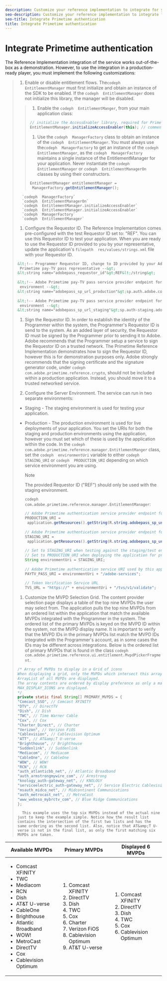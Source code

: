 ```yaml
---
description: Customize your reference implementation to integrate for your production environment.
seo-description: Customize your reference implementation to integrate for your production environment.
seo-title: Integrate Primetime authentication
title: Integrate Primetime authentication
---
```


# Integrate Primetime authentication

The Reference Implementation integration of the  service works out-of-the-box as a demonstration. However, to use the integration in a production-ready player, you must implement the following customizations:

>1. Enable or disable entitlement flows.
>   The`codeph  EntitlementManager` must first initialize and obtain an instance of the  SDK to be enabled. If the `codeph  EntitlementManager` does not initialize this library, the manager will be disabled.
>   >1. Enable the `codeph  EntitlementManger`, from your main application class:
>   >   ```java
>   >   // initialize the AccessEnabler library, required for Primetime PayTV Pass entitlement workflows 
>   >   EntitlementManager.initializeAccessEnabler(this); // comment out this line to disable entitlement workflows
>   >   ```
>   >   
>   >   
>   >1. Use the `codeph  ManagerFactory` class to obtain an instance of the `codeph  EntitlementManager`.
>   >   You must always use the`codeph  ManagerFactory` to get an instance of the `codeph  EntitlementManager`, as the `codeph  ManagerFactory` maintains a single instance of the EntitlementManager for your application. Never instantiate the `codeph  EntitlementManager` or `codeph  EntitlementManagerOn` classes by using their constructors.
>   >   ```java
>   >   EntitlementManager entitlementManager = 
>   >    ManagerFactory.getEntitlementManager();
>   >   ```
>   >   
>   >   
>   >   
>       
>       `codeph  ManagerFactory`
>       `codeph  EntitlementManagerOn`
>       `codeph  EntitlementManager.initializeAccessEnabler`
>       `codeph  EntitlementManager.initializeAccessEnabler`
>       `codeph  ManagerFactory`
>       `codeph  EntitlementManager`
>   
>1. Configure the Requestor ID.
>   The Reference Implementation comes pre-configured with the test Requestor ID set to: "REF". You can use this Requestor ID to test your application. When you are ready to use the Requestor ID provided to you by your representative, update the application's `filepath  res/values/strings.xml` file with your Requestor ID.
>   ```xml
>   &lt;!-- Programmer Requestor ID, change to ID provided by your Adobe 
>    Primetime pay-TV pass representative --&gt; 
>   &lt;string name="adobepass_requestor_id"&gt;REF&lt;/string&gt; 
>    
>   &lt;!-- Adobe Primetime pay-TV pass service provider endpoint for production 
>    environment --&gt; 
>   &lt;string name="adobepass_sp_url_production"&gt;sp.auth.adobe.com&lt;/string&gt; 
>    
>   &lt;!-- Adobe Primetime pay-TV pass service provider endpoint for staging 
>    environment --&gt; 
>   &lt;string name="adobepass_sp_url_staging"&gt;sp.auth-staging.adobe.com&lt;/string&gt;
>   ```
>   
>       
>       
>       
>   
>1. Sign the Requestor ID.
>   In order to establish the identity of the Programmer within the system, the Programmer's Requestor ID is send to the  system. As an added layer of security, the Requestor ID must be signed by the Programmer prior to sending it to Adobe. Adobe recommends that the Programmer setup a service to sign the Requestor ID on a trusted network.
>   The Primetime Reference Implementation demonstrates how to sign the Requestor ID, however this is for demonstration purposes only. Adobe strongly recommends that the signing certificate and the signature generator code, under `codeph  com.adobe.primetime.reference.crypto`, should not be included within a production application. Instead, you should move it to a trusted networked service.
>   
>   
>   
>1. Configure the Server Environment.
>   The service can run in two separate environments:
>* Staging - The staging environment is used for testing your application.
>* Production - The production environment is used for live deployments of your application.
>   You set the URIs for both the staging and production environments using the application, however you must set which of these is used by the application within the code. In the `codeph  com.adobe.primetime.reference.manager.EntitlementManger` class, set the `codeph  environmentUri` variable to either `codeph  STAGING_URI` or `codeph  PRODUCTION_URI` depending on which  service environment you are using.
>   >[!NOTE]
>   >
>   >The provided Requestor ID ("REF") should only be used with the staging environment.
>   
>   `codeph  com.adobe.primetime.reference.manager.EntitlementManager`:
>   
>   ```java
>   // Adobe Primetime authentication service provider endpoint for production environment 
>   PRODUCTION_URI = 
>    application.getResources().getString(R.string.adobepass_sp_url_production); 
>    
>   // Adobe Primetime authentication service provider endpoint for staging environment 
>   STAGING_URI = 
>    application.getResources().getString(R.string.adobepass_sp_url_staging); 
>    
>   // Set to STAGING_URI when testing against the staging/test environment 
>   // Set to PRODUCTION_URI when deploying the application for production use 
>   String environmentUri = STAGING_URI; 
>    
>   // Adobe Primetime authentication service URI used by this application 
>   PAYTV_PASS_URI = environmentUri + "/adobe-services"; 
>    
>   // Token Verification Service URL 
>   TVS_URL = "https://" + environmentUri + "/tvs/v1/validate";
>   ```
>   
>   
>1. Customize the MVPD Selection Grid.
>   The content provider selection page displays a table of the top nine MVPDs the user may select from. The application pulls the top nine MVPDs from an ordered list within the application that match the available MVPDs integrated with the Programmer in the system. The ordered list of the primary MVPDs is keyed on the MVPD ID within the  system, not the MVPD display name. It is important to verify that the MVPD IDs in the primary MVPDs list match the MVPD IDs integrated with the Programmer's account, as in some cases the IDs may be different across integrations. Below is the ordered list of primary MVPDs that is found in the class `codeph  com.adobe.primetime.reference.ui.entitlement.MvpdPickerFragment`.
>   ```java
>   /* Array of MVPDs to display in a Grid of icons 
>   When displaying a grid, only the MVPDs which intersect this array and the 
>   ArrayList of all MVPDs are displayed. 
>   The array contents are ordered by display preference as only a maximum of 
>   MAX_DISPLAY_ICONS are displayed. 
>   */ 
>   private static final String[] PRIMARY_MVPDS = { 
>   "Comcast_SSO", // Comcast XFINITY 
>   "DTV", // DirectTV 
>   "Dish", // Dish 
>   "TWC", // Time Warner Cable 
>   "Cox", // Cox 
>   "Charter_Direct", // Charter 
>   "Verizon", // Verizon FiOS 
>   "Cablevision", // Cablevision Optimum 
>   "ATT", // AT&amp;T U-verse 
>   "Brighthouse", // Brighthouse 
>   "Suddenlink", // Suddenlink 
>   "Mediacom", // Mediacom 
>   "CableOne", // CableOne 
>   "WOW", // WOW! 
>   "RCN", // RCN 
>   "auth_atlanticbb_net", // Atlantic Broadband 
>   "auth_armstrongmywire_com", // Armstrong 
>   "knology_auth-gateway_net", // KNOLOGY 
>   "serviceelectric_auth-gateway_net", // Service Electric Cablevision 
>   "msauth_midco_net", // Midcontinent Communications 
>   "auth_metrocast_net", // MetroCast 
>   "www_websso_mybrctv_com", // Blue Ridge Communications 
>   };
>   ```
>   
>       
>       This example uses the top six MVPDs instead of the actual nine just to keep the example simple. Notice how the result list contains the intersection of the first two lists and has the same ordering as the second list. Also, notice that AT&amp;T U-verse is not in the final list, as only the first matching six MVPDs are taken.
>       
>       
<table id="table_jfv_pyt_xp"> 
 <tgroup cols="3"> 
  <thead> 
   <tr> 
    <th class="entry"> Available MVPDs </th> 
    <th class="entry"> Primary MVPDs </th> 
    <th class="entry"> Displayed 6 MVPDs </th> 
   </tr> 
  </thead> 
  <tbody> 
   <tr> 
    <td> 
     <ul id="ul_tnh_dzt_xp"> 
      <li>Comcast XFINITY </li> 
      <li>TWC </li> 
      <li>Mediacom </li> 
      <li>RCN </li> 
      <li>Dish </li> 
      <li>AT&amp;T U-verse </li> 
      <li>CableOne </li> 
      <li>Brighthouse </li> 
      <li>Atlantic Broadband </li> 
      <li>WOW! </li> 
      <li>MetroCast </li> 
      <li>DirectTV </li> 
      <li>Cox </li> 
      <li>Cablevision Optimum</li> 
     </ul> </td> 
    <td> 
     <ol id="ol_xp4_2zt_xp"> 
      <li>Comcast XFINITY </li> 
      <li>DirectTV </li> 
      <li>Dish </li> 
      <li>TWC </li> 
      <li>Cox </li> 
      <li>Charter </li> 
      <li>Verizon FiOS </li> 
      <li>Cablevision Optimum </li> 
      <li>AT&amp;T U-verse</li> 
     </ol> </td> 
    <td> 
     <ol id="ol_ggx_2zt_xp"> 
      <li>Comcast XFINITY </li> 
      <li>DirectTV </li> 
      <li>Dish </li> 
      <li>TWC </li> 
      <li>Cox </li> 
      <li>Cablevision Optimum </li> 
     </ol> </td> 
   </tr> 
  </tbody> 
 </tgroup> 
</table>

>       
>   
>   
